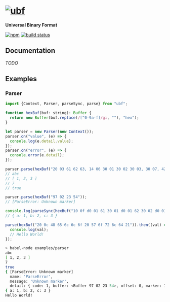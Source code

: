 # [![ubf][ubf-img]][ubf-url]
**Universal Binary Format**

[![npm][npm-img]][npm-url] [![build status][travis-img]][travis-url]

## Documentation
_TODO_

## Examples
### Parser

```js
import {Context, Parser, parseSync, parse} from "ubf";

function hexBuf(buf: string): Buffer {
  return new Buffer(buf.replace(/[^0-9a-f]/gi, ""), "hex");
}

let parser = new Parser(new Context());
parser.on("value", (e) => {
  console.log(e.detail.value);
});
parser.on("error", (e) => {
  console.error(e.detail);
});

parser.parse(hexBuf("20 03 61 62 63, 14 06 30 01 30 02 30 03, 30 07, 42"));
// abc
// [ 1, 2, 3 ]
// 7
// true

parser.parse(hexBuf("97 02 23 54"));
// [ParseError: Unknown marker]

console.log(parseSync(hexBuf("10 0f d0 01 61 30 01 d0 01 62 30 02 d0 01 63 30 03")));
// { a: 1, b: 2, c: 3 }

parse(hexBuf("20 0c 48 65 6c 6c 6f 20 57 6f 72 6c 64 21")).then((val) => {
  console.log(val);
  // Hello World!
});
```

```sh
> babel-node examples/parser
abc
[ 1, 2, 3 ]
7
true
{ [ParseError: Unknown marker]
  name: 'ParseError',
  message: 'Unknown marker',
  detail: { code: 1, buffer: <Buffer 97 02 23 54>, offset: 0, marker: 151 } }
{ a: 1, b: 2, c: 3 }
Hello World!
```

[ubf-img]: https://raw.githubusercontent.com/stefanr/node-ubf/gh-pages/images/ubf.png
[ubf-url]: https://npmjs.com/package/ubf
[npm-img]: https://img.shields.io/npm/v/ubf.svg
[npm-url]: https://npmjs.org/package/ubf
[travis-img]: https://travis-ci.org/stefanr/node-ubf.svg
[travis-url]: https://travis-ci.org/stefanr/node-ubf
